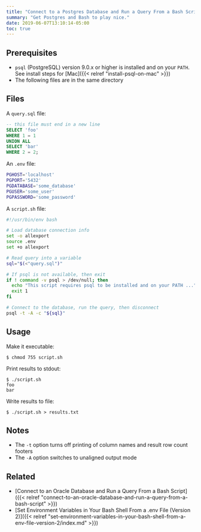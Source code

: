 ```yaml
---
title: "Connect to a Postgres Database and Run a Query From a Bash Script"
summary: "Get Postgres and Bash to play nice."
date: 2019-06-07T13:10:14-05:00
toc: true
---
```


## Prerequisites 

- `psql` (PostgreSQL) version 9.0.x or higher is installed and on your `PATH`. See install steps for [Mac]({{< relref "install-psql-on-mac" >}})
- The following files are in the same directory

## Files 

A `query.sql` file:

```sql
-- this file must end in a new line
SELECT 'foo'
WHERE 1 = 1
UNION ALL
SELECT 'bar'
WHERE 2 = 2;
```

An `.env` file:

```bash
PGHOST='localhost'
PGPORT='5432'
PGDATABASE='some_database'
PGUSER='some_user'
PGPASSWORD='some_password'
```

A `script.sh` file:

```bash
#!/usr/bin/env bash

# Load database connection info
set -o allexport
source .env
set +o allexport

# Read query into a variable
sql="$(<"query.sql")"

# If psql is not available, then exit
if ! command -v psql > /dev/null; then
  echo "This script requires psql to be installed and on your PATH ..."
  exit 1
fi

# Connect to the database, run the query, then disconnect
psql -t -A -c "${sql}"
```

## Usage

Make it executable:

```
$ chmod 755 script.sh
```

Print results to stdout:

```
$ ./script.sh
foo
bar
```

Write results to file:

```
$ ./script.sh > results.txt
```

## Notes

- The `-t` option turns off printing of column names and result row count footers
- The `-A` option switches to unaligned output mode

## Related

- [Connect to an Oracle Database and Run a Query From a Bash Script]({{< relref "connect-to-an-oracle-database-and-run-a-query-from-a-bash-script" >}})
- [Set Environment Variables in Your Bash Shell From a .env File (Version 2)]({{< relref "set-environment-variables-in-your-bash-shell-from-a-env-file-version-2/index.md" >}})
